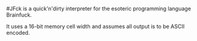 #JFck
is a quick'n'dirty interpreter for the esoteric programming language Brainfuck.

It uses a 16-bit memory cell width and assumes all output is to be ASCII encoded.